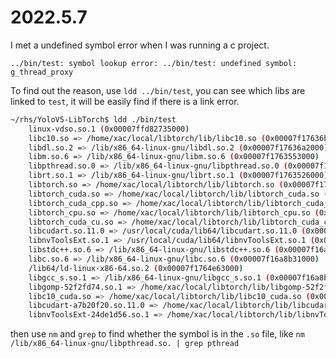 # 2022.5.7

I met a undefined symbol error when I was running a c project.

```
../bin/test: symbol lookup error: ../bin/test: undefined symbol: g_thread_proxy
```

To find out the reason, use `ldd ../bin/test`, you can see which libs are linked to `test`, it will be easily find if there is a link error.

```bash
~/rhs/YoloV5-LibTorch$ ldd ./bin/test 
	linux-vdso.so.1 (0x00007ffd82735000)
	libc10.so => /home/xac/local/libtorch/lib/libc10.so (0x00007f17636bf000)
	libdl.so.2 => /lib/x86_64-linux-gnu/libdl.so.2 (0x00007f17636a2000)
	libm.so.6 => /lib/x86_64-linux-gnu/libm.so.6 (0x00007f1763553000)
	libpthread.so.0 => /lib/x86_64-linux-gnu/libpthread.so.0 (0x00007f1763530000)
	librt.so.1 => /lib/x86_64-linux-gnu/librt.so.1 (0x00007f1763526000)
	libtorch.so => /home/xac/local/libtorch/lib/libtorch.so (0x00007f1763322000)
	libtorch_cuda.so => /home/xac/local/libtorch/lib/libtorch_cuda.so (0x00007f1763120000)
	libtorch_cuda_cpp.so => /home/xac/local/libtorch/lib/libtorch_cuda_cpp.so (0x00007f16f9ee2000)
	libtorch_cpu.so => /home/xac/local/libtorch/lib/libtorch_cpu.so (0x00007f16e1ea0000)
	libtorch_cuda_cu.so => /home/xac/local/libtorch/lib/libtorch_cuda_cu.so (0x00007f16a93b5000)
	libcudart.so.11.0 => /usr/local/cuda/lib64/libcudart.so.11.0 (0x00007f16a9111000)
	libnvToolsExt.so.1 => /usr/local/cuda/lib64/libnvToolsExt.so.1 (0x00007f16a8f05000)
	libstdc++.so.6 => /lib/x86_64-linux-gnu/libstdc++.so.6 (0x00007f16a8d23000)
	libc.so.6 => /lib/x86_64-linux-gnu/libc.so.6 (0x00007f16a8b31000)
	/lib64/ld-linux-x86-64.so.2 (0x00007f1764e63000)
	libgcc_s.so.1 => /lib/x86_64-linux-gnu/libgcc_s.so.1 (0x00007f16a8b16000)
	libgomp-52f2fd74.so.1 => /home/xac/local/libtorch/lib/libgomp-52f2fd74.so.1 (0x00007f16a88e3000)
	libc10_cuda.so => /home/xac/local/libtorch/lib/libc10_cuda.so (0x00007f16a85f3000)
	libcudart-a7b20f20.so.11.0 => /home/xac/local/libtorch/lib/libcudart-a7b20f20.so.11.0 (0x00007f16a8356000)
	libnvToolsExt-24de1d56.so.1 => /home/xac/local/libtorch/lib/libnvToolsExt-24de1d56.so.1 (0x00007f16a814c000)

```

then use `nm` and `grep` to find whether the symbol is in the `.so` file, like `nm /lib/x86_64-linux-gnu/libpthread.so. | grep pthread`